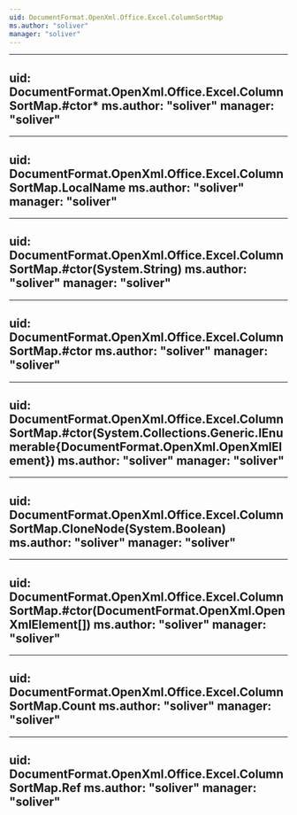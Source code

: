 ```yaml
---
uid: DocumentFormat.OpenXml.Office.Excel.ColumnSortMap
ms.author: "soliver"
manager: "soliver"
---
```


---
uid: DocumentFormat.OpenXml.Office.Excel.ColumnSortMap.#ctor*
ms.author: "soliver"
manager: "soliver"
---

---
uid: DocumentFormat.OpenXml.Office.Excel.ColumnSortMap.LocalName
ms.author: "soliver"
manager: "soliver"
---

---
uid: DocumentFormat.OpenXml.Office.Excel.ColumnSortMap.#ctor(System.String)
ms.author: "soliver"
manager: "soliver"
---

---
uid: DocumentFormat.OpenXml.Office.Excel.ColumnSortMap.#ctor
ms.author: "soliver"
manager: "soliver"
---

---
uid: DocumentFormat.OpenXml.Office.Excel.ColumnSortMap.#ctor(System.Collections.Generic.IEnumerable{DocumentFormat.OpenXml.OpenXmlElement})
ms.author: "soliver"
manager: "soliver"
---

---
uid: DocumentFormat.OpenXml.Office.Excel.ColumnSortMap.CloneNode(System.Boolean)
ms.author: "soliver"
manager: "soliver"
---

---
uid: DocumentFormat.OpenXml.Office.Excel.ColumnSortMap.#ctor(DocumentFormat.OpenXml.OpenXmlElement[])
ms.author: "soliver"
manager: "soliver"
---

---
uid: DocumentFormat.OpenXml.Office.Excel.ColumnSortMap.Count
ms.author: "soliver"
manager: "soliver"
---

---
uid: DocumentFormat.OpenXml.Office.Excel.ColumnSortMap.Ref
ms.author: "soliver"
manager: "soliver"
---
